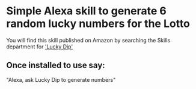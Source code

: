# Simple Alexa skill to generate 6 random lucky numbers for the Lotto

You will find this skill published on Amazon by searching the Skills department for ['Lucky Dip'](https://www.amazon.co.uk/s/ref=nb_sb_noss_2?url=search-alias%3Dalexa-skills&field-keywords=lucky+dip) 

## Once installed to use say:
 "Alexa, ask Lucky Dip to generate numbers"